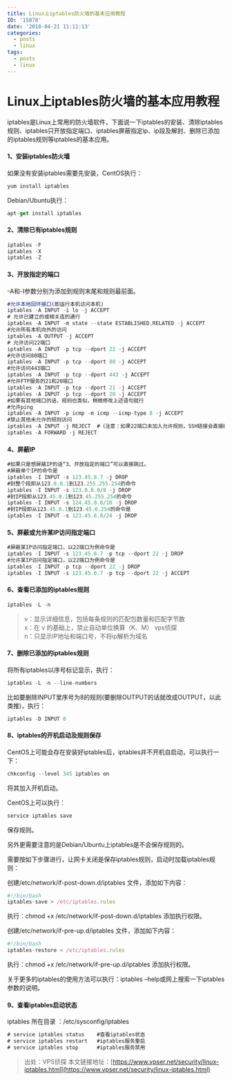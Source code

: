 ```yaml
---
title: Linux上iptables防火墙的基本应用教程
ID: '15878'
date: '2018-04-21 11:11:13'
categories:
  - posts
  - linux
tags:
  - posts
  - linux
---
```


# Linux上iptables防火墙的基本应用教程

iptables是Linux上常用的防火墙软件，下面说一下iptables的安装、清除iptables规则、iptables只开放指定端口、iptables屏蔽指定ip、ip段及解封、删除已添加的iptables规则等iptables的基本应用。

#### 1、安装iptables防火墙

如果没有安装iptables需要先安装，CentOS执行：

``` js 
yum install iptables
```

Debian/Ubuntu执行：

``` js 
apt-get install iptables
```

#### 2、清除已有iptables规则

``` js 
iptables -F
iptables -X
iptables -Z
```

#### 3、开放指定的端口

\-A和-I参数分别为添加到规则末尾和规则最前面。

``` js 
#允许本地回环接口(即运行本机访问本机)
iptables -A INPUT -i lo -j ACCEPT
# 允许已建立的或相关连的通行
iptables -A INPUT -m state --state ESTABLISHED,RELATED -j ACCEPT
#允许所有本机向外的访问
iptables -A OUTPUT -j ACCEPT
# 允许访问22端口
iptables -A INPUT -p tcp --dport 22 -j ACCEPT
#允许访问80端口
iptables -A INPUT -p tcp --dport 80 -j ACCEPT
#允许访问443端口
iptables -A INPUT -p tcp --dport 443 -j ACCEPT
#允许FTP服务的21和20端口
iptables -A INPUT -p tcp --dport 21 -j ACCEPT
iptables -A INPUT -p tcp --dport 20 -j ACCEPT
#如果有其他端口的话，规则也类似，稍微修改上述语句就行
#允许ping
iptables -A INPUT -p icmp -m icmp --icmp-type 8 -j ACCEPT
#禁止其他未允许的规则访问
iptables -A INPUT -j REJECT  #（注意：如果22端口未加入允许规则，SSH链接会直接断开。）
iptables -A FORWARD -j REJECT
```

#### 4、屏蔽IP

``` js 
#如果只是想屏蔽IP的话“3、开放指定的端口”可以直接跳过。
#屏蔽单个IP的命令是
iptables -I INPUT -s 123.45.6.7 -j DROP
#封整个段即从123.0.0.1到123.255.255.254的命令
iptables -I INPUT -s 123.0.0.0/8 -j DROP
#封IP段即从123.45.0.1到123.45.255.254的命令
iptables -I INPUT -s 124.45.0.0/16 -j DROP
#封IP段即从123.45.6.1到123.45.6.254的命令是
iptables -I INPUT -s 123.45.6.0/24 -j DROP
```

#### 5、屏蔽或允许某IP访问指定端口

``` js 
#屏蔽某IP访问指定端口，以22端口为例命令是
iptables -I INPUT -s 123.45.6.7 -p tcp --dport 22 -j DROP
#允许某IP访问指定端口，以22端口为例命令是
iptables -I INPUT -p tcp --dport 22 -j DROP
iptables -I INPUT -s 123.45.6.7 -p tcp --dport 22 -j ACCEPT
```

#### 6、查看已添加的iptables规则

``` js 
iptables -L -n
```

> v：显示详细信息，包括每条规则的匹配包数量和匹配字节数  
> x：在 v 的基础上，禁止自动单位换算（K、M） vps侦探  
> n：只显示IP地址和端口号，不将ip解析为域名

#### 7、删除已添加的iptables规则

将所有iptables以序号标记显示，执行：

``` js 
iptables -L -n --line-numbers
```

比如要删除INPUT里序号为8的规则(要删除OUTPUT的话就改成OUTPUT，以此类推)，执行：

``` js 
iptables -D INPUT 8
```

#### 8、iptables的开机启动及规则保存

CentOS上可能会存在安装好iptables后，iptables并不开机自启动，可以执行一下：

``` js 
chkconfig --level 345 iptables on
```

将其加入开机启动。

CentOS上可以执行：

``` js 
service iptables save
```

保存规则。

另外更需要注意的是Debian/Ubuntu上iptables是不会保存规则的。

需要按如下步骤进行，让网卡关闭是保存iptables规则，启动时加载iptables规则：

创建/etc/network/if-post-down.d/iptables 文件，添加如下内容：

``` js 
#!/bin/bash
iptables-save > /etc/iptables.rules
```

执行：chmod +x /etc/network/if-post-down.d/iptables 添加执行权限。

创建/etc/network/if-pre-up.d/iptables 文件，添加如下内容：

``` js 
#!/bin/bash
iptables-restore < /etc/iptables.rules
```

执行：chmod +x /etc/network/if-pre-up.d/iptables 添加执行权限。

关于更多的iptables的使用方法可以执行：iptables –help或网上搜索一下iptables参数的说明。

#### 9、查看iptables启动状态

iptables 所在目录 ：/etc/sysconfig/iptables

``` js 
# service iptables status    #查看iptables状态
# service iptables restart   #iptables服务重启
# service iptables stop      #iptables服务禁用
```

> 出处：VPS侦探 本文链接地址：[https://www.vpser.net/security/linux-iptables.html](https://www.vpser.net/security/linux-iptables.html)
 
 
